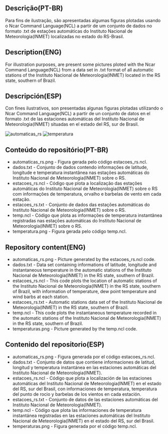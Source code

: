 ## Descrição(PT-BR)
Para fins de ilustração, são apresentadas algumas figuras plotadas usando o Ncar Command Language(NCL) a partir de um conjunto de dados no formato .txt de
estações automáticas do Instituto Nacional de Meteorologia(INMET) localizadas no estado do RS-Brasil.

## Description(ENG)
For illustration purposes, are present some pictures ploted with the Ncar Command Language(NCL) from a data set in .txt format of all automatic stations
of the Instituto Nacional de Meteorologia(INMET) located in the RS state, southern of Brazil.

## Descripción(ESP)
Con fines ilustrativos, son presentadas algunas figuras plotadas utilizando o Ncar Command Language(NCL) a partir de un conjunto de datos en el formato
.txt de las estaciones automáticas del Instituto Nacional de Meteorologia(INMET) situadas en el estado del RS, sur de Brasil.

![automaticas_rs](https://user-images.githubusercontent.com/80546143/158456429-4fcdea4a-6f0a-423c-80b6-5c60a1643a45.png)
![temperatura](https://user-images.githubusercontent.com/80546143/158456731-ddbbd802-7a52-43f1-ab28-d9341b69b2e8.png)

## Conteúdo do repositório(PT-BR)
+ automaticas_rs.png - Figura gerada pelo código estacoes_rs.ncl.
+ dados.txt - Conjunto de dados contendo informações de latitude, longitude e temperatura instantânea nas estações automáticas do Instituto Nacional de Meteorologia(INMET) sobre o RS. 
+ estacoes_rs.ncl - Código que plota a localização das estações automáticas do Instituto Nacional de Meteorologia(INMET) sobre o RS com informações de temperatura, orvalho e barbelas de vento em cada estação.
+ estacoes_rs.txt - Conjunto de dados das estações automáticas do Instituto Nacional de Meteorologia(INMET) sobre o RS.
+ temp.ncl - Código que plota as informações de temperatura instantânea registradas nas estações automáticas do Instituto Nacional de Meteorologia(INMET) sobre o RS.
+ temperatura.png - Figura gerada pelo código temp.ncl. 

## Repository content(ENG)
+ automaticas_rs.png - Picture generated by the estacoes_rs.ncl code.
+ dados.txt - Data set containing informations of latitude, longitude and instantaneous temperature in the automatic stations of the Instituto Nacional de Meteorologia(INMET) in the RS state, southern of Brazil. 
+ estacoes_rs.ncl - This code plots the location of automatic stations of the Instituto Nacional de Meteorologia(INMET) in the RS state, southern of Brazil, with information of temperature, dew point temperature and wind barbs at each station. 
+ estacoes_rs.txt - Automatic stations data set of the Instituto Nacional de Meteorologia(INMET) in the RS state, southern of Brazil.
+ temp.ncl - This code plots the instantaneous temperature recorded in the automatic stations of the Instituto Nacional de Meteorologia(INMET) in the RS state, southern of Brazil.
+ temperaturas.png - Picture generated by the temp.ncl code.

## Contenido del repositorio(ESP)
+ automaticas_rs.png - Figura generada por el código estacoes_rs.ncl.
+ dados.txt - Conjunto de datos que contiene informaciones de latitud, longitud y temperatura instantánea en las estaciones automáticas del Instituto Nacional de Meteorologia(INMET).
+ estacoes_rs.ncl - Código que plota a localización de las estaciones automáticas del Instituto Nacional de Meteorologia(INMET) en el estado del RS, sur del Brasil, con informaciones de temperatura, temperatura del punto de rocio y barbelas de los vientos en cada estación.
+ estacoes_rs.txt - Conjunto de datos de las estaciones automáticas del Instituto Nacional de Meteorologia(INMET).
+ temp.ncl - Código que plota las informaciones de temperatura instantánea registradas en las estaciones automáticas del Instituto Nacional de Meteorologia(INMET) en el estado del RS, sur del Brasil. 
+ temperaturas.png - Figura generada por el código temp.ncl.
